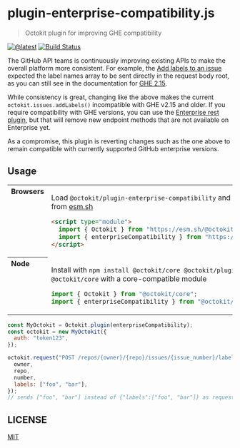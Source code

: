 # plugin-enterprise-compatibility.js

> Octokit plugin for improving GHE compatibility

[![@latest](https://img.shields.io/npm/v/@octokit/plugin-enterprise-compatibility.svg)](https://www.npmjs.com/package/@octokit/plugin-enterprise-compatibility)
[![Build Status](https://github.com/octokit/plugin-enterprise-compatibility.js/workflows/Test/badge.svg)](https://github.com/octokit/plugin-enterprise-compatibility.js/actions?workflow=Test)

The GitHub API teams is continuously improving existing APIs to make the overall platform more consistent. For example, the [Add labels to an issue](https://developer.github.com/v3/issues/labels/#add-labels-to-an-issue) expected the label names array to be sent directly in the request body root, as you can still see in the documentation for [GHE 2.15](https://developer.github.com/enterprise/2.15/v3/issues/labels/#input).

While consistency is great, changing like the above makes the current `octokit.issues.addLabels()` incompatible with GHE v2.15 and older. If you require compatibility with GHE versions, you can use the [Enterprise rest plugin](https://github.com/octokit/plugin-enterprise-rest.js), but that will remove new endpoint methods that are not available on Enterprise yet.

As a compromise, this plugin is reverting changes such as the one above to remain compatible with currently supported GitHub enterprise versions.

## Usage

<table>
<tbody valign=top align=left>
<tr><th>
Browsers
</th><td width=100%>

Load `@octokit/plugin-enterprise-compatibility` and [`@octokit/core`](https://github.com/octokit/core.js) (or core-compatible module) directly from [esm.sh](https://esm.sh)

```html
<script type="module">
  import { Octokit } from "https://esm.sh/@octokit/core";
  import { enterpriseCompatibility } from "https://esm.sh/@octokit/plugin-enterprise-compatibility";
</script>
```

</td></tr>
<tr><th>
Node
</th><td>

Install with `npm install @octokit/core @octokit/plugin-enterprise-compatibility`. Optionally replace `@octokit/core` with a core-compatible module

```js
import { Octokit } from "@octokit/core";
import { enterpriseCompatibility } from "@octokit/plugin-enterprise-compatibility";
```

</td></tr>
</tbody>
</table>

```js
const MyOctokit = Octokit.plugin(enterpriseCompatibility);
const octokit = new MyOctokit({
  auth: "token123",
});

octokit.request("POST /repos/{owner}/{repo}/issues/{issue_number}/labels", {
  owner,
  repo,
  number,
  labels: ["foo", "bar"],
});
// sends ["foo", "bar"] instead of {"labels":["foo", "bar"]} as request body
```

## LICENSE

[MIT](LICENSE)
